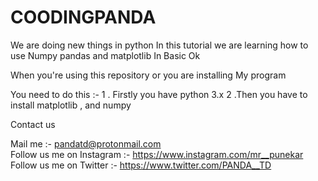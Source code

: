 # COODINGPANDA

We are  doing new things in python 
In this tutorial we are learning how to use
Numpy pandas and matplotlib In Basic 
Ok



When you're using this repository or you are installing 
My program 

You need to do this :- 
1 . Firstly you have python 3.x 
2 .Then you have to install matplotlib , and numpy 

Contact us

Mail me :- pandatd@protonmail.com<br>
Follow us me on Instagram :- https://www.instagram.com/mr__punekar <br>
Follow us me on Twitter :- https://www.twitter.com/PANDA__TD<br>

